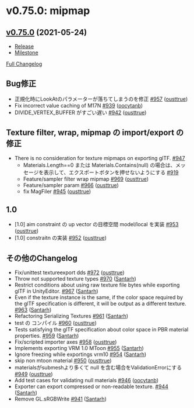 # v0.75.0: mipmap

## [v0.75.0](https://github.com/matonnet/UniVRM/tree/v0.75.0) (2021-05-24)

* [Release](https://github.com/matonnet/UniVRM/releases/tag/v0.75.0)
* [Milestone](https://github.com/matonnet/UniVRM/milestone/37?closed=1)

[Full Changelog](https://github.com/matonnet/UniVRM/compare/v0.74.0...v0.75.0)

## Bug修正
- 正規化時にLookAtのパラメーターが落ちてしまうのを修正 [\#957](https://github.com/matonnet/UniVRM/pull/957) ([ousttrue](https://github.com/ousttrue))
- Fix incorrect value caching of M17N [\#939](https://github.com/matonnet/UniVRM/pull/939) ([oocytanb](https://github.com/oocytanb))
- DIVIDE\_VERTEX\_BUFFER がすごい遅い [\#942](https://github.com/matonnet/UniVRM/pull/942) ([ousttrue](https://github.com/ousttrue))

## Texture filter, wrap, mipmap の import/export の修正
- There is no consideration for texture mipmaps on exporting glTF. [\#947](https://github.com/matonnet/UniVRM/issues/947)
    - Materials.Length==0 または Materials.Contains\(null\) の場合は、メッセージを表示して、エクスポートボタンを押せないようにする [\#919](https://github.com/matonnet/UniVRM/issues/919)
    - Feature/sampler filter wrap mipmap [\#969](https://github.com/matonnet/UniVRM/pull/969) ([ousttrue](https://github.com/ousttrue))
    - Feature/sampler param [\#966](https://github.com/matonnet/UniVRM/pull/966) ([ousttrue](https://github.com/ousttrue))
    - fix MagFiler [\#945](https://github.com/matonnet/UniVRM/pull/945) ([ousttrue](https://github.com/ousttrue))

## 1.0
- \[1.0\] aim constraint の up vector の目標空間 model/local を実装 [\#953](https://github.com/matonnet/UniVRM/pull/953) ([ousttrue](https://github.com/ousttrue))
- \[1.0\] constraitn の実装 [\#952](https://github.com/matonnet/UniVRM/pull/952) ([ousttrue](https://github.com/ousttrue))

## その他のChangelog

- Fix/unittest textureexport dds [\#972](https://github.com/matonnet/UniVRM/pull/972) ([ousttrue](https://github.com/ousttrue))
- Throw not supported texture types [\#970](https://github.com/matonnet/UniVRM/pull/970) ([Santarh](https://github.com/Santarh))
- Restrict conditions about using raw texture file bytes while exporting glTF in UnityEditor. [\#967](https://github.com/matonnet/UniVRM/pull/967) ([Santarh](https://github.com/Santarh))
- Even if the texture instance is the same, if the color space required by the glTF specification is different, it will be output as a different texture. [\#963](https://github.com/matonnet/UniVRM/pull/963) ([Santarh](https://github.com/Santarh))
- Refactoring Serializing Textures [\#961](https://github.com/matonnet/UniVRM/pull/961) ([Santarh](https://github.com/Santarh))
- test の コンパイル [\#960](https://github.com/matonnet/UniVRM/pull/960) ([ousttrue](https://github.com/ousttrue))
- Tests satisfying the glTF specification about color space in PBR material properties. [\#959](https://github.com/matonnet/UniVRM/pull/959) ([Santarh](https://github.com/Santarh))
- Fix/scripted importer axes [\#958](https://github.com/matonnet/UniVRM/pull/958) ([ousttrue](https://github.com/ousttrue))
- Implements exporting VRM 1.0 MToon [\#955](https://github.com/matonnet/UniVRM/pull/955) ([Santarh](https://github.com/Santarh))
- Ignore freezing while exportings vrm10 [\#954](https://github.com/matonnet/UniVRM/pull/954) ([Santarh](https://github.com/Santarh))
- skip non mtoon material [\#950](https://github.com/matonnet/UniVRM/pull/950) ([ousttrue](https://github.com/ousttrue))
- materialsがsubmeshより多くて null を含む場合をValidationErrorにする [\#949](https://github.com/matonnet/UniVRM/pull/949) ([ousttrue](https://github.com/ousttrue))
- Add test cases for validating null materials [\#946](https://github.com/matonnet/UniVRM/pull/946) ([oocytanb](https://github.com/oocytanb))
- Exporter can export compressed or non-readable texture. [\#944](https://github.com/matonnet/UniVRM/pull/944) ([Santarh](https://github.com/Santarh))
- Remove GL.sRGBWrite [\#941](https://github.com/matonnet/UniVRM/pull/941) ([Santarh](https://github.com/Santarh))
